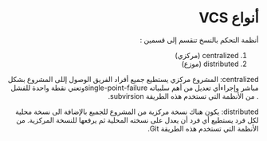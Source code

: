 <div dir="rtl">

# أنواع VCS

أنظمة التحكم بالنسخ تنقسم إلى قسمين :
1. centralized (مركزي)
2. distributed (موزع)

centralized: المشروع مركزي يستطيع جميع أفراد الفريق الوصول إللى المشروع بشكل مباشر وإجراءأي تعديل
من أهم سلبياته single-point-failureوتعني نقطة واحدة للفشل .
من الأنظمة التي تستخدم هذه الطريقة subvirsion.

distributed: يكون هناك نسخة مركزية من المشروع للجميع بالإضافة الى نسخة محلية لكل فرد 
يستطيع أي فرد أن يعدل على نسخته المحلية ثم يرفعها للنسخة المركزية.
من الأنظمة التي تستخدم هذه الطريقة Git.

<div>